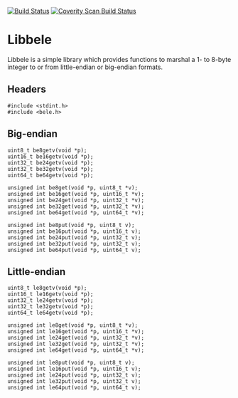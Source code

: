 [![Build Status](https://github.com/0intro/libbele/workflows/C/badge.svg)](https://github.com/0intro/libbele/actions/workflows/c.yml)
[![Coverity Scan Build Status](https://scan.coverity.com/projects/libbele/badge.svg)](https://scan.coverity.com/projects/libbele)

Libbele
=======

Libbele is a simple library which provides functions to marshal a
1- to 8-byte integer to or from little-endian or big-endian formats.

Headers
-------

```
#include <stdint.h>
#include <bele.h>
```

Big-endian
----------

```
uint8_t be8getv(void *p);
uint16_t be16getv(void *p);
uint32_t be24getv(void *p);
uint32_t be32getv(void *p);
uint64_t be64getv(void *p);

unsigned int be8get(void *p, uint8_t *v);
unsigned int be16get(void *p, uint16_t *v);
unsigned int be24get(void *p, uint32_t *v);
unsigned int be32get(void *p, uint32_t *v);
unsigned int be64get(void *p, uint64_t *v);

unsigned int be8put(void *p, uint8_t v);
unsigned int be16put(void *p, uint16_t v);
unsigned int be24put(void *p, uint32_t v);
unsigned int be32put(void *p, uint32_t v);
unsigned int be64put(void *p, uint64_t v);
```

Little-endian
-------------

```
uint8_t le8getv(void *p);
uint16_t le16getv(void *p);
uint32_t le24getv(void *p);
uint32_t le32getv(void *p);
uint64_t le64getv(void *p);

unsigned int le8get(void *p, uint8_t *v);
unsigned int le16get(void *p, uint16_t *v);
unsigned int le24get(void *p, uint32_t *v);
unsigned int le32get(void *p, uint32_t *v);
unsigned int le64get(void *p, uint64_t *v);

unsigned int le8put(void *p, uint8_t v);
unsigned int le16put(void *p, uint16_t v);
unsigned int le24put(void *p, uint32_t v);
unsigned int le32put(void *p, uint32_t v);
unsigned int le64put(void *p, uint64_t v);
```
